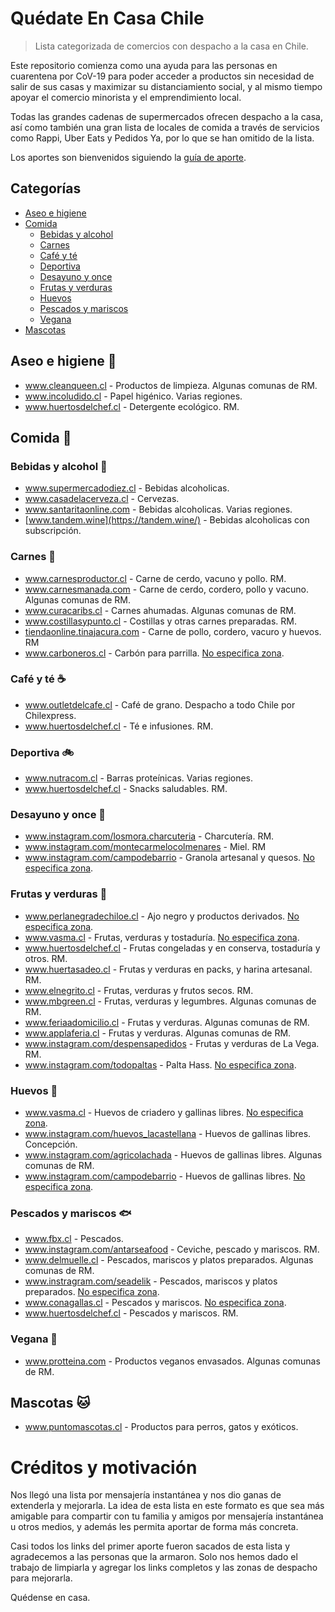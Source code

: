 # Quédate En Casa Chile

> Lista categorizada de comercios con despacho a la casa en Chile.

Este repositorio comienza como una ayuda para las personas en cuarentena por CoV-19 para poder acceder a productos sin necesidad de salir de sus casas y maximizar su distanciamiento social, y al mismo tiempo apoyar el comercio minorista y el emprendimiento local.

Todas las grandes cadenas de supermercados ofrecen despacho a la casa, así como también una gran lista de locales de comida a través de servicios como Rappi, Uber Eats y Pedidos Ya, por lo que se han omitido de la lista. 

Los aportes son bienvenidos siguiendo la [guía de aporte](aportando.md).

## Categorías

* [Aseo e higiene](#aseo-e-higiene-)
* [Comida](#comida-)
  * [Bebidas y alcohol](#bebidas-y-alcohol-)
  * [Carnes](#carnes-)
  * [Café y té](#cafe-y-te-)
  * [Deportiva](#deportiva-)
  * [Desayuno y once](#desayuno-y-once-)
  * [Frutas y verduras](#frutas-y-verduras-)
  * [Huevos](#huevos-)
  * [Pescados y mariscos](#pescados-y-mariscos-)
  * [Vegana](#vegana-)
* [Mascotas](#mascotas-)

## Aseo e higiene 🧻

* www.cleanqueen.cl - Productos de limpieza. Algunas comunas de RM.
* www.incoludido.cl - Papel higénico. Varias regiones.
* www.huertosdelchef.cl - Detergente ecológico. RM.

## Comida 🍲

### Bebidas y alcohol 🍷

* www.supermercadodiez.cl - Bebidas alcoholicas.
* www.casadelacerveza.cl - Cervezas.
* www.santaritaonline.com - Bebidas alcoholicas. Varias regiones.
* [www.tandem.wine](https://tandem.wine/) - Bebidas alcoholicas con subscripción.

### Carnes 🥩

* www.carnesproductor.cl - Carne de cerdo, vacuno y pollo. RM.
* www.carnesmanada.com - Carne de cerdo, cordero, pollo y vacuno. Algunas comunas de RM.
* www.curacaribs.cl - Carnes ahumadas. Algunas comunas de RM.
* www.costillasypunto.cl - Costillas y otras carnes preparadas. RM.
* [tiendaonline.tinajacura.com](http://tiendaonline.tinajacura.com/) - Carne de pollo, cordero, vacuro y huevos. RM
* www.carboneros.cl - Carbón para parrilla. [No especifica zona](aportando.md).

### Café y té ☕

* www.outletdelcafe.cl - Café de grano. Despacho a todo Chile por Chilexpress.
* www.huertosdelchef.cl - Té e infusiones. RM.

### Deportiva 🚲

* www.nutracom.cl - Barras proteínicas. Varias regiones.
* www.huertosdelchef.cl - Snacks saludables. RM.

### Desayuno y once 🍯

* www.instagram.com/losmora.charcuteria - Charcutería. RM.
* www.instagram.com/montecarmelocolmenares - Miel. RM
* www.instagram.com/campodebarrio - Granola artesanal y quesos. [No especifica zona](aportando.md).

### Frutas y verduras 🥬

* www.perlanegradechiloe.cl - Ajo negro y productos derivados. [No especifica zona](aportando.md).
* www.vasma.cl - Frutas, verduras y tostaduría. [No especifica zona](aportando.md).
* www.huertosdelchef.cl - Frutas congeladas y en conserva, tostaduría y otros. RM.
* www.huertasadeo.cl - Frutas y verduras en packs, y harina artesanal. RM.
* www.elnegrito.cl - Frutas, verduras y frutos secos. RM.
* www.mbgreen.cl - Frutas, verduras y legumbres. Algunas comunas de RM.
* www.feriaadomicilio.cl - Frutas y verduras. Algunas comunas de RM.
* www.applaferia.cl - Frutas y verduras. Algunas comunas de RM.
* www.instagram.com/despensapedidos - Frutas y verduras de La Vega. RM.
* www.instagram.com/todopaltas - Palta Hass. [No especifica zona](aportando.md).

### Huevos 🥚

* www.vasma.cl - Huevos de criadero y gallinas libres. [No especifica zona](aportando.md).
* www.instagram.com/huevos_lacastellana - Huevos de gallinas libres. Concepción.
* www.instagram.com/agricolachada - Huevos de gallinas libres. Algunas comunas de RM.
* www.instagram.com/campodebarrio - Huevos de gallinas libres. [No especifica zona](aportando.md).

### Pescados y mariscos 🐟

* www.fbx.cl - Pescados.
* www.instagram.com/antarseafood - Ceviche, pescado y mariscos. RM.
* www.delmuelle.cl - Pescados, mariscos y platos preparados. Algunas comunas de RM.
* www.instragram.com/seadelik - Pescados, mariscos y platos preparados. [No especifica zona](aportando.md).
* www.conagallas.cl - Pescados y mariscos. [No especifica zona](aportando.md).
* www.huertosdelchef.cl - Pescados y mariscos. RM.

### Vegana 🥗

* www.protteina.com - Productos veganos envasados. Algunas comunas de RM.


## Mascotas 🐱

* www.puntomascotas.cl - Productos para perros, gatos y exóticos.

# Créditos y motivación

Nos llegó una lista por mensajería instantánea y nos dio ganas de extenderla y mejorarla. La idea de esta lista en este formato es que sea más amigable para compartir con tu familia y amigos por mensajería instantánea u otros medios, y además les permita aportar de forma más concreta.

Casi todos los links del primer aporte fueron sacados de esta lista y agradecemos a las personas que la armaron. Solo nos hemos dado el trabajo de limpiarla y agregar los links completos y las zonas de despacho para mejorarla.

Quédense en casa.
